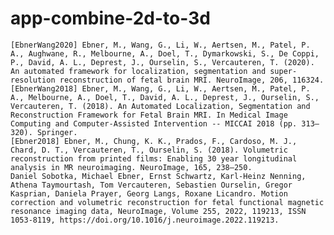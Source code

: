 # app-combine-2d-to-3d


    [EbnerWang2020] Ebner, M., Wang, G., Li, W., Aertsen, M., Patel, P. A., Aughwane, R., Melbourne, A., Doel, T., Dymarkowski, S., De Coppi, P., David, A. L., Deprest, J., Ourselin, S., Vercauteren, T. (2020). An automated framework for localization, segmentation and super-resolution reconstruction of fetal brain MRI. NeuroImage, 206, 116324.
    [EbnerWang2018] Ebner, M., Wang, G., Li, W., Aertsen, M., Patel, P. A., Melbourne, A., Doel, T., David, A. L., Deprest, J., Ourselin, S., Vercauteren, T. (2018). An Automated Localization, Segmentation and Reconstruction Framework for Fetal Brain MRI. In Medical Image Computing and Computer-Assisted Intervention -- MICCAI 2018 (pp. 313–320). Springer.
    [Ebner2018] Ebner, M., Chung, K. K., Prados, F., Cardoso, M. J., Chard, D. T., Vercauteren, T., Ourselin, S. (2018). Volumetric reconstruction from printed films: Enabling 30 year longitudinal analysis in MR neuroimaging. NeuroImage, 165, 238–250.
    Daniel Sobotka, Michael Ebner, Ernst Schwartz, Karl-Heinz Nenning, Athena Taymourtash, Tom Vercauteren, Sebastien Ourselin, Gregor Kasprian, Daniela Prayer, Georg Langs, Roxane Licandro. Motion correction and volumetric reconstruction for fetal functional magnetic resonance imaging data, NeuroImage, Volume 255, 2022, 119213, ISSN 1053-8119, https://doi.org/10.1016/j.neuroimage.2022.119213.
